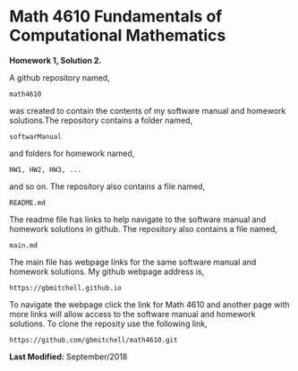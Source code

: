 # Math 4610 Fundamentals of Computational Mathematics
  
**Homework 1, Solution 2.** 
  
A github repository named,

    math4610

was created to contain the contents of my software manual and homework
solutions.The repository contains a folder named,

    softwarManual
    
and folders for homework named,

    HW1, HW2, HW3, ...
    
and so on. The repository also contains a file named,

    README.md 

The readme file has links to help navigate to the software manual and
homework solutions in github. The repository also contains a file named,

    main.md 

The main file has webpage links for the same software manual and homework
solutions. My github webpage address is,

    https://gbmitchell.github.io

To navigate the webpage click the link for Math 4610 and another page with
more links will allow access to the software manual and homework solutions.
To clone the reposity use the following link,

    https://github.com/gbmitchell/math4610.git
  
**Last Modified:** September/2018
